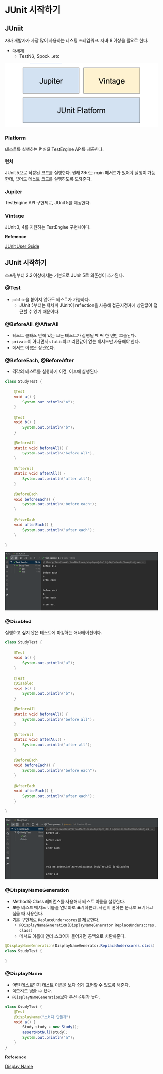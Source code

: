 # JUnit 시작하기

## JUniit

자바 개발자가 가장 많이 사용하는 테스팅 프레임워크. 자바 8 이상을 필요로 한다.

- 대체제
    - TestNG, Spock...etc
    
![](../../.gitbook/assets/inflearn-the-java-test/01/스크린샷%202020-07-16%20오전%2010.29.53.png)

### Platform

테스트를 실행하는 런처와 TestEngine API를 제공한다.

#### 런처

JUnit 5으로 작성된 코드를 실행한다. 원래 자바는 main 메서드가 있어야 실행이 가능한데, 없어도 테스트 코드를 실행하도록 도와준다.

### Jupiter

TestEngine API 구현체로, JUnit 5를 제공한다.

### Vintage

JUnit 3, 4를 지원하는 TestEngine 구현체이다.

**Reference**

[JUnit User Guide](https://junit.org/junit5/docs/current/user-guide/)

## JUnit 시작하기

스프링부터 2.2 이상에서는 기본으로 JUnit 5로 의존성이 추가된다. 

### @Test

- `public`을 붙이지 않아도 테스트가 가능하다.
    - JUnit 5부터는 어차피 JUnit이 reflection을 사용해 접근지정자에 상관없이 접근할 수 있기 때문이다.

### @BeforeAll, @AfterAll

- 테스트 클래스 안에 있는 모든 테스트가 실행될 때 딱 한 번만 호출된다.
- `private`이 아니면서 `static`이고 리턴값이 없는 메서드만 사용해야 한다.
- 메서드 이름은 상관없다.

### @BeforeEach, @BeforeAfter

- 각각의 테스트를 실행하기 이전, 이후에 실행된다.

```java
class StudyTest {

    @Test
    void a() {
        System.out.println("a");
    }

    @Test
    void b() {
        System.out.println("b");
    }

    @BeforeAll
    static void beforeAll() {
        System.out.println("before all");
    }

    @AfterAll
    static void afterAll() {
        System.out.println("after all");
    }

    @BeforeEach
    void beforeEach() {
        System.out.println("before each");
    }

    @AfterEach
    void afterEach() {
        System.out.println("after each");
    }

}
```

![](../../.gitbook/assets/inflearn-the-java-test/01/스크린샷%202020-07-16%20오전%2011.06.13.png)

### @Disabled

실행하고 싶지 않은 테스트에 마킹하는 애너테이션이다.

```java
class StudyTest {

    @Test
    void a() {
        System.out.println("a");
    }

    @Test
    @Disabled
    void b() {
        System.out.println("b");
    }

    @BeforeAll
    static void beforeAll() {
        System.out.println("before all");
    }

    @AfterAll
    static void afterAll() {
        System.out.println("after all");
    }

    @BeforeEach
    void beforeEach() {
        System.out.println("before each");
    }

    @AfterEach
    void afterEach() {
        System.out.println("after each");
    }

}
```

![](../../.gitbook/assets/inflearn-the-java-test/01/스크린샷%202020-07-16%20오전%2011.13.15.png)

### @DisplayNameGeneration

- Method와 Class 레퍼런스를 사용해서 테스트 이름을 설정한다.
- 보통 테스트 메서드 이름을 언더바로 표기하는데, 자신이 원하는 문자로 표기하고 싶을 때 사용한다.
- 기본 구현체로 `ReplaceUnderscores`를 제공한다.
    - `@DisplayNameGeneration(DisplayNameGenerator.ReplaceUnderscores.class)`
    - 메서드 이름에 언더 스코어가 들어가면 공백으로 치환해준다.
    
```java
@DisplayNameGeneration(DisplayNameGenerator.ReplaceUnderscores.class)
class StudyTest {

}
```


### @DisplayName

- 어떤 테스트인지 테스트 이름을 보다 쉽게 표현할 수 있도록 해준다.
- 이모지도 넣을 수 있다.
- `@DisplayNameGeneration`보다 우선 순위가 높다.


```java
class StudyTest {
    @Test
    @DisplayName("스터디 만들기")
    void a() {
        Study study = new Study();
        assertNotNull(study);
        System.out.println("a");
    }
}
```

**Reference**

[Display Name](https://junit.org/junit5/docs/current/user-guide/#writing-tests-display-names)